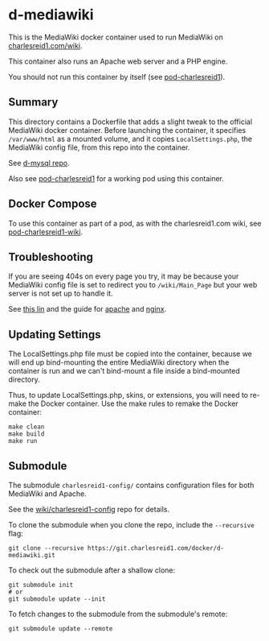 # d-mediawiki

This is the MediaWiki docker container used to run 
MediaWiki on [charlesreid1.com/wiki](https://charlesreid1.com/wiki).

This container also runs an Apache web server and 
a PHP engine.

You should not run this container by itself (see 
[pod-charlesreid1](https://git.charlesreid1.com/docker/pod-charlesreid1.git)). 

## Summary

This directory contains a Dockerfile that adds a slight tweak 
to the official MediaWiki docker container. Before launching
the container, it specifies `/var/www/html` as a mounted volume, 
and it copies `LocalSettings.php`, the MediaWiki config file, 
from this repo into the container.

See [d-mysql repo](https://charlesreid1.com:3000/docker/d-mysql).

Also see [pod-charlesreid1](https://git.charlesreid1.com/docker/pod-charlesreid1.git)
for a working pod using this container.

## Docker Compose

To use this container as part of a pod, as with the charlesreid1.com wiki, 
see [pod-charlesreid1-wiki](https://charlesreid1.com:3000/docker/pod-charlesreid1-wiki).

## Troubleshooting

If you are seeing 404s on every page you try, it may be because 
your MediaWiki config file is set to redirect you to `/wiki/Main_Page`
but your web server is not set up to handle it.

See [this lin](https://www.mediawiki.org/wiki/Manual:Short_URL)
and the guide for [apache](https://www.mediawiki.org/wiki/Special:MyLanguage/Manual:Short_URL/Apache)
and [nginx](https://www.mediawiki.org/wiki/Special:MyLanguage/Manual:Short_URL/Nginx).


## Updating Settings

The LocalSettings.php file must be copied into the 
container, because we will end up bind-mounting the 
entire MediaWiki directory when the container is run
and we can't bind-mount a file inside a bind-mounted
directory.

Thus, to update LocalSettings.php, skins, or extensions,
you will need to re-make the Docker container.
Use the make rules to remake the Docker container:

```
make clean
make build
make run
```

## Submodule

The submodule `charlesreid1-config/`
contains configuration files for both
MediaWiki and Apache.

See the [wiki/charlesreid1-config](https://git.charlesreid1.com/wiki/charlesreid1-config)
repo for details.

To clone the submodule when you clone the repo,
include the `--recursive` flag:

```
git clone --recursive https://git.charlesreid1.com/docker/d-mediawiki.git
```

To check out the submodule after a shallow clone:

```
git submodule init
# or 
git submodule update --init 
```

To fetch changes to the submodule from the submodule's remote:

```
git submodule update --remote
```

